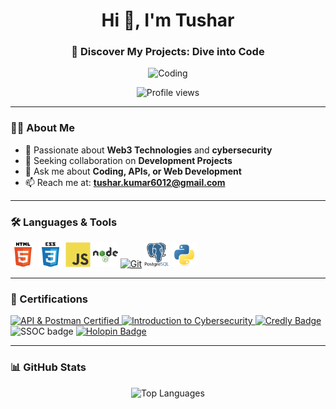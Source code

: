 <h1 align="center">Hi 👋, I'm Tushar</h1>
<h3 align="center">🚀 Discover My Projects: Dive into Code</h3>

<p align="center">
  <img src="https://www.bing.com/th/id/OGC.a5471f4f891440016a6b19dd32f4587b?o=7&pid=1.7&rm=3&rurl=https%3a%2f%2fimages-wixmp-ed30a86b8c4ca887773594c2.wixmp.com%2ff%2fc83c004e-1370-4756-88e5-4071de797088%2fdgdq8br-09cc7ad6-a021-47a5-b0e0-917b12b0f7a7.gif%3ftoken%3deyJ0eXAiOiJKV1QiLCJhbGciOiJIUzI1NiJ9.eyJzdWIiOiJ1cm46YXBwOjdlMGQxODg5ODIyNjQzNzNhNWYwZDQxNWVhMGQyNmUwIiwiaXNzIjoidXJuOmFwcDo3ZTBkMTg4OTgyMjY0MzczYTVmMGQ0MTVlYTBkMjZlMCIsIm9iaiI6W1t7InBhdGgiOiJcL2ZcL2M4M2MwMDRlLTEzNzAtNDc1Ni04OGU1LTQwNzFkZTc5NzA4OFwvZGdkcThici0wOWNjN2FkNi1hMDIxLTQ3YTUtYjBlMC05MTdiMTJiMGY3YTcuZ2lmIn1dXSwiYXVkIjpbInVybjpzZXJ2aWNlOmZpbGUuZG93bmxvYWQiXX0.tqRMtE-b2QiI2nnefNxSDMJvZCcYqFmq2ccg_Xfzqb8&ehk=pUijcf61uR9DmeBKXykmszXos4SbiS9IBBKjS45O%2bz4%3d" alt="Coding" width="400"/>
</p>

<p align="center">
  <img src="https://komarev.com/ghpvc/?username=Tushar-senpai&label=Profile%20views&color=0e75b6&style=flat" alt="Profile views"/>
</p>

---

### 👨‍💻 About Me

- 🌱 Passionate about **Web3 Technologies**  and **cybersecurity** 
- 👯 Seeking collaboration on **Development Projects**  
- 💬 Ask me about **Coding, APIs, or Web Development**  
- 📫 Reach me at: **tushar.kumar6012@gmail.com**

---

### 🛠️ Languages & Tools

<p align="left">
  <a href="https://www.w3.org/html/" target="_blank" rel="noreferrer"><img src="https://raw.githubusercontent.com/devicons/devicon/master/icons/html5/html5-original-wordmark.svg" alt="HTML5" width="40" height="40"/></a>
  <a href="https://www.w3schools.com/css/" target="_blank" rel="noreferrer"><img src="https://raw.githubusercontent.com/devicons/devicon/master/icons/css3/css3-original-wordmark.svg" alt="CSS3" width="40" height="40"/></a>
  <a href="https://developer.mozilla.org/en-US/docs/Web/JavaScript" target="_blank" rel="noreferrer"><img src="https://raw.githubusercontent.com/devicons/devicon/master/icons/javascript/javascript-original.svg" alt="JavaScript" width="40" height="40"/></a>
  <a href="https://nodejs.org" target="_blank" rel="noreferrer"><img src="https://raw.githubusercontent.com/devicons/devicon/master/icons/nodejs/nodejs-original-wordmark.svg" alt="Node.js" width="40" height="40"/></a>
  <a href="https://git-scm.com/" target="_blank" rel="noreferrer"><img src="https://www.vectorlogo.zone/logos/git-scm/git-scm-icon.svg" alt="Git" width="40" height="40"/></a>
  <a href="https://www.postgresql.org" target="_blank" rel="noreferrer"><img src="https://raw.githubusercontent.com/devicons/devicon/master/icons/postgresql/postgresql-original-wordmark.svg" alt="PostgreSQL" width="40" height="40"/></a>
  <a href="https://www.python.org" target="_blank" rel="noreferrer"><img src="https://raw.githubusercontent.com/devicons/devicon/master/icons/python/python-original.svg" alt="Python" width="40" height="40"/></a>
</p>

---

### 📜 Certifications

<p align="left">
  <a href="https://api.badgr.io/public/assertions/uLPGi_9qQf2bnrH25tWQZw" target="_blank">
    <img src="https://api.badgr.io/public/assertions/uLPGi_9qQf2bnrH25tWQZw/image" alt="API & Postman Certified" width="120"/>
  </a>
  <a href="https://www.credly.com/badges/9780d9ca-9272-4bdf-8cf8-e8676d2a3707/public_url" target="_blank">
    <img src="https://images.credly.com/size/220x220/images/af8c6b4e-fc31-47c4-8dcb-eb7a2065dc5b/I2CS__1_.png" alt="Introduction to Cybersecurity" width="120"/>
  </a>
  <a href="https://www.credly.com/badges/3210b079-3e57-4657-9806-764671e7d823/public_url">
    <img src="https://images.credly.com/size/220x220/images/b93bf373-3da6-4ada-9879-a0c39d6a11f8/image.png" alt="Credly Badge" width="120"/>
  </a>
<img width="129" height="120" alt="SSOC badge" src="https://github.com/user-attachments/assets/079165de-be57-4bc5-b95b-536af48179b8" />

  <a href="https://www.holopin.io/hacktoberfest2025/userbadge/cmg338xp10006l2044r54qykp?balloons=true">
    <img width="129" height="120" src="https://holopin.io/api/userbadge/cmg338xp10006l2044r54qykp" alt="Holopin Badge" />
  </a>


</p>

---

### 📊 GitHub Stats

<p align="center">
  <img src="https://github-readme-stats.vercel.app/api/top-langs?username=Tushar-senpai&show_icons=true&locale=en&layout=compact" alt="Top Languages" />
</p>

<!--
**Tushar-senpai/Tushar-senpai** is a ✨ special ✨ repository because its `README.md` (this file) appears on your GitHub profile.
-->
